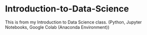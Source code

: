 # Introduction-to-Data-Science
This is from my Introduction to Data Science class. (Python, Jupyter Notebooks, Google Colab (Anaconda Environment))
